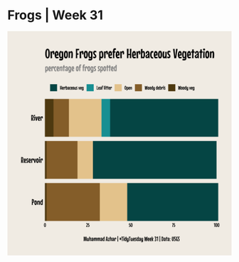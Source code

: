 
# Frogs | Week 31

![Oregon Spotted Frogs](https://github.com/imagineazhar/TidyTuesday/blob/main/2022/Week_31/week_31.png)
